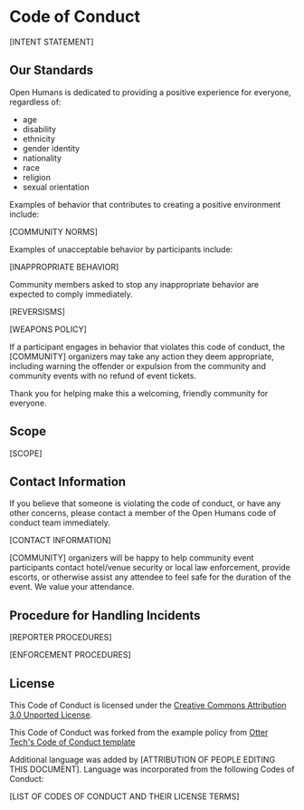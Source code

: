 # Code of Conduct

[INTENT STATEMENT]

## Our Standards

Open Humans is dedicated to providing a positive experience for everyone, regardless of:

 * age
 * disability
 * ethnicity
 * gender identity
 * nationality
 * race
 * religion
 * sexual orientation

Examples of behavior that contributes to creating a positive environment include:

[COMMUNITY NORMS] 

Examples of unacceptable behavior by participants include:

[INAPPROPRIATE BEHAVIOR]

Community members asked to stop any inappropriate behavior are expected to comply immediately.

[REVERSISMS]

[WEAPONS POLICY]

If a participant engages in behavior that violates this code of conduct, the [COMMUNITY] organizers may take any action they deem appropriate, including warning the offender or expulsion from the community and community events with no refund of event tickets.

Thank you for helping make this a welcoming, friendly community for everyone.

## Scope

[SCOPE]

## Contact Information

If you believe that someone is violating the code of conduct, or have any other concerns, please contact a member of the Open Humans code of conduct team immediately.

[CONTACT INFORMATION]

[COMMUNITY] organizers will be happy to help community event participants contact hotel/venue security or local law enforcement, provide escorts, or otherwise assist any attendee to feel safe for the duration of the event. We value your attendance.

## Procedure for Handling Incidents

[REPORTER PROCEDURES]

[ENFORCEMENT PROCEDURES] 

## License

This Code of Conduct is licensed under the [Creative Commons Attribution 3.0 Unported License](https://creativecommons.org/licenses/by/3.0/).

This Code of Conduct was forked from the example policy from [Otter Tech's Code of Conduct template](https://github.com/sagesharp/code-of-conduct-template)

Additional language was added by [ATTRIBUTION OF PEOPLE EDITING THIS DOCUMENT]. Language was incorporated from the following Codes of Conduct:

[LIST OF CODES OF CONDUCT AND THEIR LICENSE TERMS]
